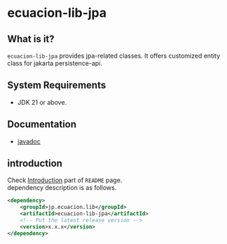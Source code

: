 # ecuacion-lib-jpa

## What is it?

`ecuacion-lib-jpa` provides jpa-related classes.
It offers customized entity class for jakarta persistence-api.

## System Requirements

- JDK 21 or above.

## Documentation

- [javadoc](https://javadoc.ecuacion.jp/apidocs/ecuacion-lib-jpa/)

## introduction

Check [Introduction](https://github.com/ecuacion-jp/ecuacion-lib) part of `README` page.  
dependency description is as follows.

```xml
<dependency>
    <groupId>jp.ecuacion.lib</groupId>
    <artifactId>ecuacion-lib-jpa</artifactId>
    <!-- Put the latest release version -->
    <version>x.x.x</version>
</dependency>
```
